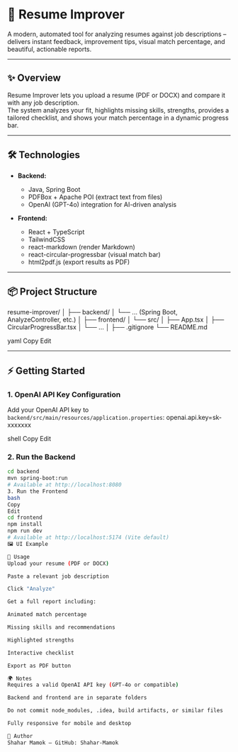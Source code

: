 # 🚀 Resume Improver

A modern, automated tool for analyzing resumes against job descriptions – delivers instant feedback, improvement tips, visual match percentage, and beautiful, actionable reports.

---

## ✨ Overview

Resume Improver lets you upload a resume (PDF or DOCX) and compare it with any job description.  
The system analyzes your fit, highlights missing skills, strengths, provides a tailored checklist, and shows your match percentage in a dynamic progress bar.

---

## 🛠️ Technologies

- **Backend:**  
  - Java, Spring Boot  
  - PDFBox + Apache POI (extract text from files)
  - OpenAI (GPT-4o) integration for AI-driven analysis

- **Frontend:**  
  - React + TypeScript  
  - TailwindCSS  
  - react-markdown (render Markdown)
  - react-circular-progressbar (visual match bar)
  - html2pdf.js (export results as PDF)

---

## 📦 Project Structure

resume-improver/
│
├── backend/
│ └── ... (Spring Boot, AnalyzeController, etc.)
│
├── frontend/
│ └── src/
│ ├── App.tsx
│ ├── CircularProgressBar.tsx
│ └── ...
│
├── .gitignore
└── README.md

yaml
Copy
Edit

---

## ⚡ Getting Started

### 1. OpenAI API Key Configuration

Add your OpenAI API key to  
`backend/src/main/resources/application.properties`:
openai.api.key=sk-xxxxxxx

shell
Copy
Edit

### 2. Run the Backend

```bash
cd backend
mvn spring-boot:run
# Available at http://localhost:8080
3. Run the Frontend
bash
Copy
Edit
cd frontend
npm install
npm run dev
# Available at http://localhost:5174 (Vite default)
🖼️ UI Example

📝 Usage
Upload your resume (PDF or DOCX)

Paste a relevant job description

Click "Analyze"

Get a full report including:

Animated match percentage

Missing skills and recommendations

Highlighted strengths

Interactive checklist

Export as PDF button

🌍 Notes
Requires a valid OpenAI API key (GPT-4o or compatible)

Backend and frontend are in separate folders

Do not commit node_modules, .idea, build artifacts, or similar files

Fully responsive for mobile and desktop

👤 Author
Shahar Mamok – GitHub: Shahar-Mamok

